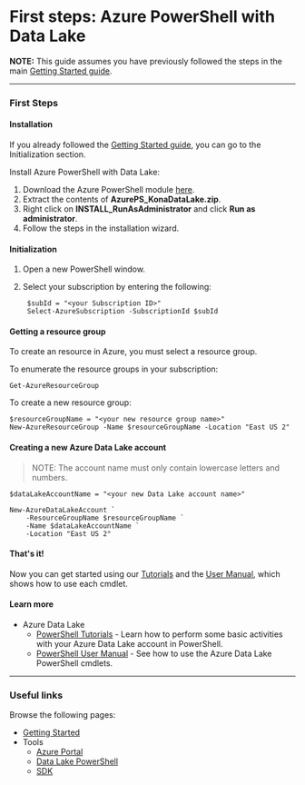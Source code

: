 # First steps: Azure PowerShell with Data Lake

**NOTE:** This guide assumes you have previously followed the steps in the main [Getting Started guide](../GettingStarted.md).

------------

### First Steps
#### Installation
If you already followed the [Getting Started guide](../GettingStarted.md), you can go to the Initialization section.

Install Azure PowerShell with Data Lake:

1. Download the Azure PowerShell module [here](https://github.com/MicrosoftBigData/AzureDataLake/releases/download/PowerShellSDK/AzurePS_KonaDataLake.zip).
1. Extract the contents of **AzurePS_KonaDataLake.zip**.
1. Right click on **INSTALL_RunAsAdministrator** and click **Run as administrator**.
1. Follow the steps in the installation wizard.


#### Initialization
1. Open a new PowerShell window.
1. Select your subscription by entering the following:

        $subId = "<your Subscription ID>"
        Select-AzureSubscription -SubscriptionId $subId


#### Getting a resource group
To create an resource in Azure, you must select a resource group.

To enumerate the resource groups in your subscription:
    
    Get-AzureResourceGroup
    
To create a new resource group:

    $resourceGroupName = "<your new resource group name>"
    New-AzureResourceGroup -Name $resourceGroupName -Location "East US 2"
    

#### Creating a new Azure Data Lake account

> NOTE: The account name must only contain lowercase letters and numbers.

    $dataLakeAccountName = "<your new Data Lake account name>"
    
    New-AzureDataLakeAccount `
        -ResourceGroupName $resourceGroupName `
        -Name $dataLakeAccountName `
        -Location "East US 2"

#### That's it!

Now you can get started using our [Tutorials](Tutorials.md) and the [User Manual](UserManual.md), which shows how to use each cmdlet.

#### Learn more

* Azure Data Lake
    * [PowerShell Tutorials](https://github.com/MicrosoftBigData/AzureDataLake/blob/master/docs/PowerShell/Tutorials.md) - Learn how to perform some basic activities with your Azure Data Lake account in PowerShell.
    * [PowerShell User Manual](https://github.com/MicrosoftBigData/AzureDataLake/tree/master/docs/PowerShell/UserManual.md) - See how to use the Azure Data Lake PowerShell cmdlets.

------------

### Useful links

Browse the following pages:

* [Getting Started](../GettingStarted.md)
* Tools
    * [Azure Portal](../AzurePortal/FirstSteps.md)
    * [Data Lake PowerShell](../PowerShell/FirstSteps.md)
    * [SDK](../SDK/FirstSteps.md)
